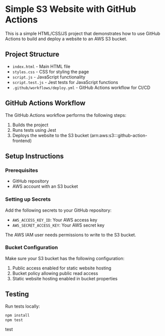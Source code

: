 # Simple S3 Website with GitHub Actions

This is a simple HTML/CSS/JS project that demonstrates how to use GitHub Actions to build and deploy a website to an AWS S3 bucket.

## Project Structure

- `index.html` - Main HTML file
- `styles.css` - CSS for styling the page
- `script.js` - JavaScript functionality
- `script.test.js` - Jest tests for JavaScript functions
- `.github/workflows/deploy.yml` - GitHub Actions workflow for CI/CD

## GitHub Actions Workflow

The GitHub Actions workflow performs the following steps:

1. Builds the project
2. Runs tests using Jest
3. Deploys the website to the S3 bucket (arn:aws:s3:::github-action-frontend)

## Setup Instructions

### Prerequisites

- GitHub repository
- AWS account with an S3 bucket

### Setting up Secrets

Add the following secrets to your GitHub repository:

- `AWS_ACCESS_KEY_ID`: Your AWS access key
- `AWS_SECRET_ACCESS_KEY`: Your AWS secret key

The AWS IAM user needs permissions to write to the S3 bucket.

### Bucket Configuration

Make sure your S3 bucket has the following configuration:

1. Public access enabled for static website hosting
2. Bucket policy allowing public read access
3. Static website hosting enabled in bucket properties

## Testing

Run tests locally:

```bash
npm install
npm test
```
test


